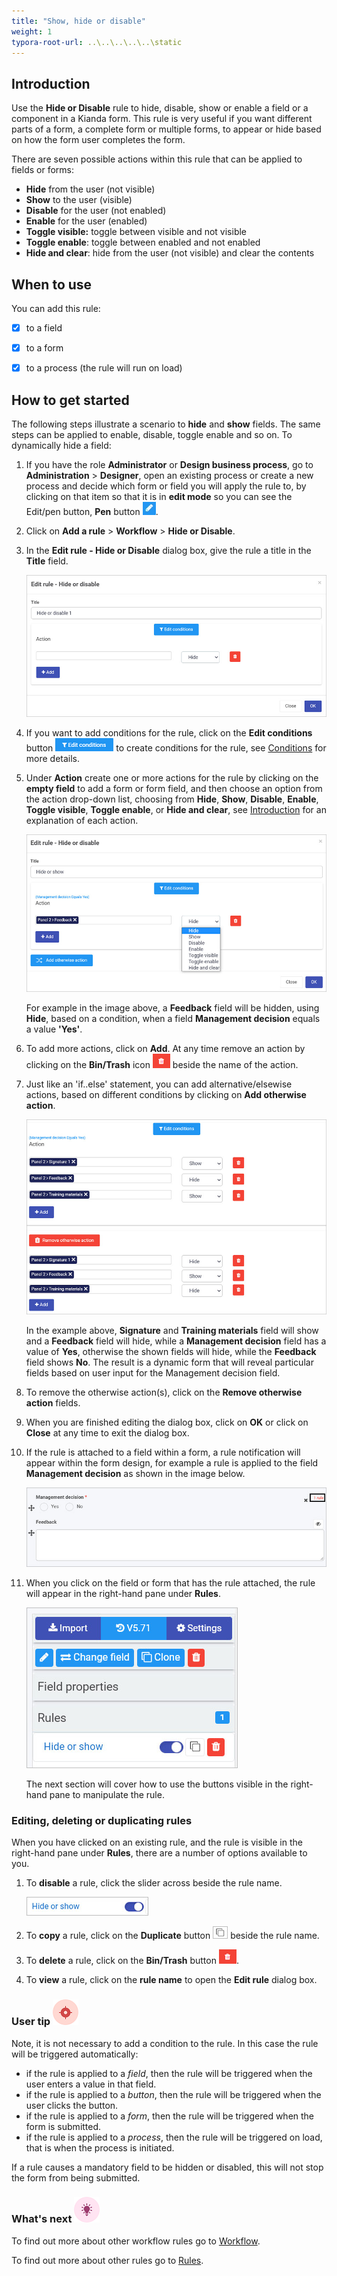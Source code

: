```yaml
---
title: "Show, hide or disable"
weight: 1
typora-root-url: ..\..\..\..\..\static
---
```


## Introduction ##

Use the **Hide or Disable** rule to hide, disable, show or enable a field or a component in a Kianda form. This rule is very useful if you want different parts of a form, a complete form or multiple forms, to appear or hide based on how the form user completes the form.  

There are seven possible actions within this rule that can be applied to fields or forms:

- **Hide** from the user (not visible)
- **Show** to the user (visible)
- **Disable** for the user (not enabled)
- **Enable** for the user (enabled)
- **Toggle visible:** toggle between visible and not visible
- **Toggle enable**: toggle between enabled and not enabled
- **Hide and clear**: hide from the user (not visible) and clear the contents



## When to use

You can add this rule:
- [x] to a field

- [x] to a form 

- [x] to a process (the rule will run on load)

  

## How to get started

The following steps illustrate a scenario to **hide** and **show** fields. The same steps can be applied to enable, disable, toggle enable and so on. To dynamically hide a field:

1. If you have the role **Administrator** or **Design business process**, go to **Administration** > **Designer**, open an existing process or create a new process and decide which form or field you will apply the rule to, by clicking on that item so that it is in **edit mode** so you can see the Edit/pen button, **Pen** button ![Pen button](/images/penicon.png).

2. Click on **Add a rule** > **Workflow** > **Hide or Disable**. 

3. In the **Edit rule - Hide or Disable** dialog box, give the rule a title in the **Title** field.

   ![Edit rule - Hide or Disable dialog box](/images/hide-or-disable.jpg)

4. If you want to add conditions for the rule, click on the **Edit conditions** button ![Edit conditions button](/images/editconditions.png) to create conditions for the rule, see [Conditions](/docs/platform/rules/general/add-conditions/) for more details.

5. Under **Action** create one or more actions for the rule by clicking on the **empty field** to add a form or form field, and then choose an option from the action drop-down list, choosing from **Hide**, **Show**, **Disable**, **Enable**, **Toggle visible**, **Toggle enable**, or **Hide and clear**, see [Introduction](#introduction) for an explanation of each action.

   ![Hide or disable example - Hide or show](/images/hide-example.jpg)

   For example in the image above, a **Feedback** field will be hidden, using **Hide**, based on a condition, when a field **Management decision** equals a value **'Yes'**.

6. To add more actions, click on **Add**. At any time remove an action by clicking on the **Bin/Trash** icon ![Bin/Trash button](/images/bin.png) beside the name of the action.

7. Just like an 'if..else' statement, you can add alternative/elsewise actions, based on different conditions by clicking on **Add otherwise action**.

   ![Hide or show example](/images/hide-or-show-example.jpg)

   In the example above, **Signature** and **Training materials** field will show and a **Feedback** field will hide, while a **Management decision** field has a value of **Yes**, otherwise the shown fields will hide, while the **Feedback** field shows **No**. The result is a dynamic form that will reveal particular fields based on user input for the Management decision field. 

8. To remove the otherwise action(s), click on the **Remove otherwise action** fields.

9. When you are finished editing the dialog box, click on **OK** or click on **Close** at any time to exit the dialog box.

10. If the rule is attached to a field within a form, a rule notification will appear within the form design, for example a rule is applied to the field **Management decision** as shown in the image below.

    ![Rule on a form field](/images/rule-in-form-example.jpg)

11. When you click on the field or form that has the rule attached, the rule will appear in the right-hand pane under **Rules**. 

    ![Hide or disable rule example](/images/hide-or-show-rule.jpg)

    The next section will cover how to use the buttons visible in the right-hand pane to manipulate the rule.



### Editing, deleting or duplicating rules

When you have clicked on an existing rule, and the rule is visible in the right-hand pane under **Rules**, there are a number of options available to you.

1. To **disable** a rule, click the slider across beside the rule name. 

   ![Disable a rule](/images/disable-rule.jpg)

2. To **copy** a rule, click on the **Duplicate** button ![Duplicate button](/images/duplicate-button.jpg) beside the rule name. 

3. To **delete** a rule, click on the **Bin/Trash** button ![Bin/Trash button](/images/bin.png).

4. To **view** a rule, click on the **rule name** to open the **Edit rule** dialog box.



### User tip ![Target icon](/images/05.png) ###

Note, it is not necessary to add a condition to the rule.  In this case the rule will be triggered automatically:  
- if the rule is applied to a *field*, then the rule will be triggered when the user enters a value in that field.  
- if the rule is applied to a *button*, then the rule will be triggered when the user clicks the button.
- if the rule is applied to a *form*, then the rule will be triggered when the form is submitted.
- if the rule is applied to a *process*, then the rule will be triggered on load, that is when the process is initiated.

If a rule causes a mandatory field to be hidden or disabled, this will not stop the form from being submitted.



### What's next  ![Idea icon](/images/18.png) ###

To find out more about other workflow rules go to [Workflow](/docs/platform/rules/workflow/).

To find out more about other rules go to [Rules](/docs/platform/rules/).






